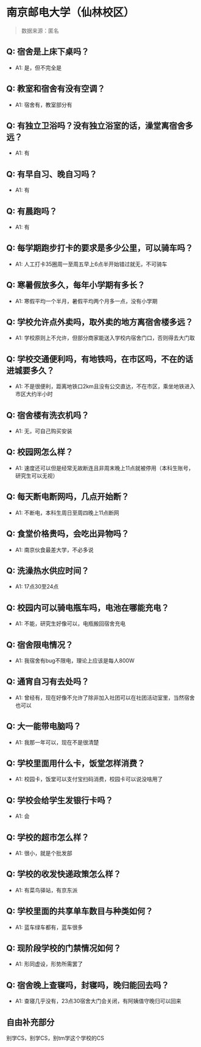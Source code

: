 # 南京邮电大学（仙林校区）

> 数据来源：匿名

## Q: 宿舍是上床下桌吗？

- A1: 是，但不完全是

## Q: 教室和宿舍有没有空调？

- A1: 宿舍有，教室部分有

## Q: 有独立卫浴吗？没有独立浴室的话，澡堂离宿舍多远？

- A1: 有

## Q: 有早自习、晚自习吗？

- A1: 有

## Q: 有晨跑吗？

- A1: 有

## Q: 每学期跑步打卡的要求是多少公里，可以骑车吗？

- A1: 人工打卡35圈周一至周五早上6点半开始错过就无，不可骑车

## Q: 寒暑假放多久，每年小学期有多长？

- A1: 寒假平均一个半月，暑假平均两个月多一点，没有小学期

## Q: 学校允许点外卖吗，取外卖的地方离宿舍楼多远？

- A1: 学校原则上不允许，但部分商家能送入学校内宿舍门口，否则得去大门取

## Q: 学校交通便利吗，有地铁吗，在市区吗，不在的话进城要多久？

- A1: 不是很便利，距离地铁口2km且没有公交直达，不在市区，乘坐地铁进入市区大约半小时

## Q: 宿舍楼有洗衣机吗？

- A1: 无，可自己购买安装

## Q: 校园网怎么样？

- A1: 速度还可以但是经常无故断连且非周末晚上11点就被停用（本科生账号，研究生可以无视）

## Q: 每天断电断网吗，几点开始断？

- A1: 不断电，本科生周日至周四晚上11点断网

## Q: 食堂价格贵吗，会吃出异物吗？

- A1: 南京伙食最差大学，不必多说

## Q: 洗澡热水供应时间？

- A1: 17点30至24点

## Q: 校园内可以骑电瓶车吗，电池在哪能充电？

- A1: 不能，研究生好像可以，电瓶搬回宿舍充电

## Q: 宿舍限电情况？

- A1: 我宿舍有bug不限电，理论上应该是每人800W

## Q: 通宵自习有去处吗？

- A1: 曾经有，现在好像不允许了除非加入社团可以在社团活动室里，当然宿舍也可以

## Q: 大一能带电脑吗？

- A1: 我那一年可以，现在不是很清楚

## Q: 学校里面用什么卡，饭堂怎样消费？

- A1: 校园卡，饭堂可以支付宝扫码消费，校园卡可以说没啥用了

## Q: 学校会给学生发银行卡吗？

- A1: 会

## Q: 学校的超市怎么样？

- A1: 很小，就是个批发部

## Q: 学校的收发快递政策怎么样？

- A1: 有菜鸟驿站，有京东派

## Q: 学校里面的共享单车数目与种类如何？

- A1: 蓝车绿车都有，蓝车很多

## Q: 现阶段学校的门禁情况如何？

- A1: 形同虚设，形势所需罢了

## Q: 宿舍晚上查寝吗，封寝吗，晚归能回去吗？

- A1: 查寝几乎没有，23点30宿舍大门会关闭，有阿姨值守晚归可以回来

## 自由补充部分

别学CS，别学CS，别tm学这个学校的CS